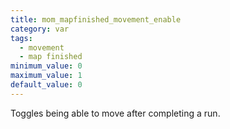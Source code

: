 ```yaml
---
title: mom_mapfinished_movement_enable
category: var
tags:
  - movement
  - map finished
minimum_value: 0
maximum_value: 1
default_value: 0
---
```


Toggles being able to move after completing a run.